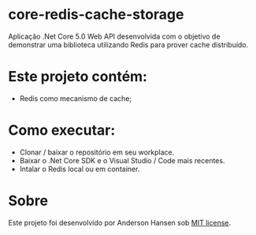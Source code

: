 # core-redis-cache-storage

Aplicação .Net Core 5.0 Web API desenvolvida com o objetivo de demonstrar uma biblioteca utilizando Redis para prover cache distribuído.

# Este projeto contém:

- Redis como mecanismo de cache; 

# Como executar:
- Clonar / baixar o repositório em seu workplace.
- Baixar o .Net Core SDK e o Visual Studio / Code mais recentes.
- Intalar o Redis local ou em container.

# Sobre
Este projeto foi desenvolvido por Anderson Hansen sob [MIT license](LICENSE).
